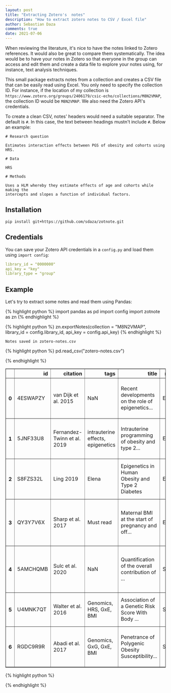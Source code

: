```yaml
---
layout: post
title: "Extracting Zotero's  notes"
description: "How to extract zotero notes to CSV / Excel file"
author: Sebastian Daza
comments: true
date: 2021-07-06
---
```

When reviewing the literature, it's nice to have the notes linked to Zotero
references. It would also be great to compare them systematically. The idea
would be to have your notes in Zotero so that everyone in the group can access
and edit them and create a data file to explore your notes using, for instance,
text analysis techniques.

This small package extracts notes from a collection and creates a CSV file that
can be easily read using Excel. You only need to specify the collection ID. For
instance, if the location of my collection is
`https://www.zotero.org/groups/2406179/csic-echo/collections/M8N2VMAP`, the
collection ID would be `M8N2VMAP`. We also need the Zotero API's credentials.

To create a clean CSV, notes' headers would need a suitable separator. The
default is `#`. In this case, the text between headings mustn't include `#`.
Below an example:

```
# Research question

Estimates interaction effects between PGS of obesity and cohorts using HRS.

# Data

HRS

# Methods

Uses a HLM whereby they estimate effects of age and cohorts while making the
intercepts and slopes a function of individual factors.
```

## Installation

```
pip install git+https://github.com/sdaza/zotnote.git
```

## Credentials

You can save your Zotero API credentials in a `config.py` and load them using
`import config`:

```yaml
library_id = "0000000"
api_key = "key"
library_type = "group"
```

## Example

Let's try to extract some notes and read them using Pandas:



{% highlight python %}
import pandas as pd
import config
import zotnote as zn
{% endhighlight %}


{% highlight python %}
zn.exportNotes(collection = "M8N2VMAP", 
    library_id = config.library_id, api_key = config.api_key)
{% endhighlight %}

    Notes saved in zotero-notes.csv



{% highlight python %}
pd.read_csv("zotero-notes.csv")


{% endhighlight %}




<div>
<style scoped>
    .dataframe tbody tr th:only-of-type {
        vertical-align: middle;
    }

    .dataframe tbody tr th {
        vertical-align: top;
    }

    .dataframe thead th {
        text-align: right;
    }
</style>
<table border="1" class="dataframe">
  <thead>
    <tr style="text-align: right;">
      <th></th>
      <th>id</th>
      <th>citation</th>
      <th>tags</th>
      <th>title</th>
      <th>reviewer</th>
      <th>research_question</th>
      <th>model</th>
      <th>data</th>
      <th>methods</th>
      <th>conclusions</th>
      <th>the_good</th>
      <th>limitations</th>
      <th>results</th>
      <th>context</th>
      <th>next</th>
    </tr>
  </thead>
  <tbody>
    <tr>
      <th>0</th>
      <td>4ESWAPZY</td>
      <td>van Dijk et al. 2015</td>
      <td>NaN</td>
      <td>Recent developments on the role of epigenetics...</td>
      <td>Elena</td>
      <td>Knowledge about epigenetic marks related to ob...</td>
      <td>Human and animal</td>
      <td>Review</td>
      <td>NaN</td>
      <td>NaN</td>
      <td>Good summary tables of studies carried out in ...</td>
      <td>So far, a causal role of epigenetics in the de...</td>
      <td>NaN</td>
      <td>NaN</td>
      <td>NaN</td>
    </tr>
    <tr>
      <th>1</th>
      <td>5JNF33U8</td>
      <td>Fernandez-Twinn et al. 2019</td>
      <td>intrauterine effects, epigenetics</td>
      <td>Intrauterine programming of obesity and type 2...</td>
      <td>Elena</td>
      <td>Which are the relevant exposures related to th...</td>
      <td>Human and also murine models</td>
      <td>NaN</td>
      <td>NaN</td>
      <td>-          The main exposures involved: fetal ...</td>
      <td>NaN</td>
      <td>limited evidence for  a causal role for epigen...</td>
      <td>NaN</td>
      <td>NaN</td>
      <td>NaN</td>
    </tr>
    <tr>
      <th>2</th>
      <td>S8FZS32L</td>
      <td>Ling 2019</td>
      <td>Elena</td>
      <td>Epigenetics in Human Obesity and Type 2 Diabetes</td>
      <td>Elena</td>
      <td>Summarizes epigenetic signatures from human ti...</td>
      <td>NaN</td>
      <td>Human</td>
      <td>Different large-scale methylation studies usin...</td>
      <td>NaN</td>
      <td>Also covers diet (methyl donnors) and epigenet...</td>
      <td>In epigenetic studies it’s important to unders...</td>
      <td>1) Evidence for DNA methylation sites that con...</td>
      <td>NaN</td>
      <td>NaN</td>
    </tr>
    <tr>
      <th>3</th>
      <td>QY3Y7V6X</td>
      <td>Sharp et al. 2017</td>
      <td>Must read</td>
      <td>Maternal BMI at the start of pregnancy and off...</td>
      <td>Elena</td>
      <td>Is maternal bmi related with changes in the of...</td>
      <td>NaN</td>
      <td>meta-analysis across 19 cohorts using 450k ill...</td>
      <td>2 models: primary análisis used continous bmi ...</td>
      <td>They found evicence for a causal intrauterine ...</td>
      <td>Large sample size n=7523. Strong confounder co...</td>
      <td>Effects sizes were very small, les tan a 0.15%...</td>
      <td>NaN</td>
      <td>NaN</td>
      <td>NaN</td>
    </tr>
    <tr>
      <th>4</th>
      <td>5AMCHQMB</td>
      <td>Sulc et al. 2020</td>
      <td>NaN</td>
      <td>Quantification of the overall contribution of ...</td>
      <td>Sebastian</td>
      <td>Can we use a method to estimate GxE without me...</td>
      <td>NaN</td>
      <td>Simulation and application to complex traits f...</td>
      <td>Detect GxE based on the variance heterogeneity...</td>
      <td>NaN</td>
      <td>Interesting approach to GxE and GxG. The metho...</td>
      <td>The interaction effect estimates may depend to...</td>
      <td>Simulation results seem to show the method is ...</td>
      <td>GxE are challenging, E is not measured accurat...</td>
      <td>What would be the implications of these result...</td>
    </tr>
    <tr>
      <th>5</th>
      <td>U4MNK7QT</td>
      <td>Walter et al. 2016</td>
      <td>Genomics, HRS, GxE, BMI</td>
      <td>Association of a Genetic Risk Score With Body ...</td>
      <td>Sebastian</td>
      <td>Estimates interaction effects between PGS of o...</td>
      <td>NaN</td>
      <td>HRS</td>
      <td>Uses a HLM whereby they estimate effects of ag...</td>
      <td>NaN</td>
      <td>NaN</td>
      <td>Pays little attention to selection due to surv...</td>
      <td>NaN</td>
      <td>NaN</td>
      <td>Anything</td>
    </tr>
    <tr>
      <th>6</th>
      <td>RGDC9R9R</td>
      <td>Abadi et al. 2017</td>
      <td>Genomics, GxG, GxE, BMI</td>
      <td>Penetrance of Polygenic Obesity Susceptibility...</td>
      <td>Sebastian</td>
      <td>Are the effects of obesity-susceptibility loci...</td>
      <td>NaN</td>
      <td>Several studies, including the Framingham coho...</td>
      <td>Conditional quantile regression (CQR) to inves...</td>
      <td>NaN</td>
      <td>Interesting approach to GxE and GxG.</td>
      <td>European ancestry, how these results hold in d...</td>
      <td>Significant positive associations (adjusting f...</td>
      <td>The role of the individual and compound gene-e...</td>
      <td>What would be the implications of these result...</td>
    </tr>
  </tbody>
</table>
</div>




{% highlight python %}

{% endhighlight %}

